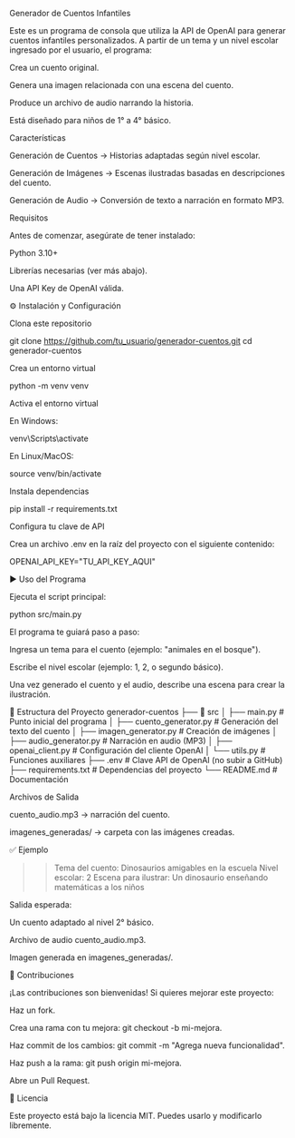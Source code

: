 Generador de Cuentos Infantiles

Este es un programa de consola que utiliza la API de OpenAI para generar cuentos infantiles personalizados. A partir de un tema y un nivel escolar ingresado por el usuario, el programa:

Crea un cuento original.

Genera una imagen relacionada con una escena del cuento.

Produce un archivo de audio narrando la historia.

Está diseñado para niños de 1° a 4° básico.

Características

Generación de Cuentos → Historias adaptadas según nivel escolar.

Generación de Imágenes → Escenas ilustradas basadas en descripciones del cuento.

Generación de Audio → Conversión de texto a narración en formato MP3.

Requisitos

Antes de comenzar, asegúrate de tener instalado:

Python 3.10+

Librerías necesarias (ver más abajo).

Una API Key de OpenAI válida.

⚙️ Instalación y Configuración

Clona este repositorio

git clone https://github.com/tu_usuario/generador-cuentos.git
cd generador-cuentos


Crea un entorno virtual

python -m venv venv


Activa el entorno virtual

En Windows:

venv\Scripts\activate


En Linux/MacOS:

source venv/bin/activate


Instala dependencias

pip install -r requirements.txt


Configura tu clave de API

Crea un archivo .env en la raíz del proyecto con el siguiente contenido:

OPENAI_API_KEY="TU_API_KEY_AQUI"

▶️ Uso del Programa

Ejecuta el script principal:

python src/main.py


El programa te guiará paso a paso:

Ingresa un tema para el cuento (ejemplo: "animales en el bosque").

Escribe el nivel escolar (ejemplo: 1, 2, o segundo básico).

Una vez generado el cuento y el audio, describe una escena para crear la ilustración.

📂 Estructura del Proyecto
generador-cuentos
├── 📂 src
│   ├── main.py                # Punto inicial del programa
│   ├── cuento_generator.py     # Generación del texto del cuento
│   ├── imagen_generator.py     # Creación de imágenes
│   ├── audio_generator.py      # Narración en audio (MP3)
│   ├── openai_client.py        # Configuración del cliente OpenAI
│   └── utils.py                # Funciones auxiliares
├── .env                        # Clave API de OpenAI (no subir a GitHub)
├── requirements.txt            # Dependencias del proyecto
└── README.md                   # Documentación

 Archivos de Salida

cuento_audio.mp3 → narración del cuento.

imagenes_generadas/ → carpeta con las imágenes creadas.

✅ Ejemplo
>> Tema del cuento: Dinosaurios amigables en la escuela
>> Nivel escolar: 2
>> Escena para ilustrar: Un dinosaurio enseñando matemáticas a los niños


Salida esperada:

Un cuento adaptado al nivel 2° básico.

Archivo de audio cuento_audio.mp3.

Imagen generada en imagenes_generadas/.

🤝 Contribuciones

¡Las contribuciones son bienvenidas! Si quieres mejorar este proyecto:

Haz un fork.

Crea una rama con tu mejora: git checkout -b mi-mejora.

Haz commit de los cambios: git commit -m "Agrega nueva funcionalidad".

Haz push a la rama: git push origin mi-mejora.

Abre un Pull Request.

📜 Licencia

Este proyecto está bajo la licencia MIT. Puedes usarlo y modificarlo libremente.
